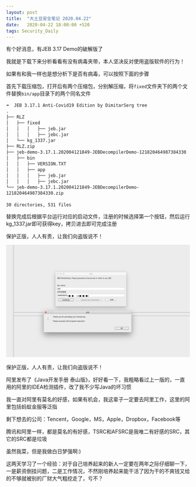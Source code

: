 ```yaml
---
layout: post
title:  "大土豆安全笔记 2020.04.22"
date:   2020-04-22 18:00:00 +520
tags: Security_Daily
---
```


有个好消息，有JEB 3.17 Demo的破解版了

我就是下载下来分析看看有没有病毒夹带，本人坚决反对使用盗版软件的行为！

如果有和我一样也是想分析下是否有病毒，可以按照下面的步骤

首先下载压缩包，打开后有两个压缩包，分别解压缩，将`fixed`文件夹下的两个文件替换`bin/app`目录下的两个同名文件
```
➜  JEB 3.17.1 Anti-Covid19 Edition by DimitarSerg tree
.
├── RLZ
│   ├── fixed
│   │   │   ├── jeb.jar
│   │   │   ├── jebc.jar
│   └── kg_1337.jar
├── RLZ.zip
├── jeb-demo-3.17.1.202004121849-JEBDecompilerDemo-121820464987384330
│   ├── bin
│   │   ├── VERSION.TXT
│   │   ├── app
│   │   │   ├── jeb.jar
│   │   │   ├── jebc.jar
└── jeb-demo-3.17.1.202004121849-JEBDecompilerDemo-121820464987384330.zip

30 directories, 531 files
```

替换完成后根据平台运行对应的启动文件，注册的时候选择第一个按钮，然后运行kg_1337.jar即可获得key，拷贝进去即可完成注册

保护正版，人人有责，让我们向盗版说不！

![IMAGE](/assets/resources/D38AF948D931DDB7B12D73FB0E720CE0.jpg)

保护正版，人人有责，让我们向盗版说不！

阿里发布了《Java开发手册 泰山版》，好好看一下，我粗略看过上一版的，一直用的阿里的IDEA检测插件，改了我不少写Java的坏习惯

我一直对阿里有莫名的好感，如果有机会，我这辈子一定要去阿里工作，这里的阿里包括蚂蚁金服等泛指

剩下想去的公司：Tencent，Google，MS，Apple，Dropbox，Facebook等

腾讯和阿里一样，都是莫名的有好感，TSRC和AFSRC是我唯二有好感的SRC，其它的SRC都是垃圾

虽然我菜，但是我做白日梦强啊:)

这两天学习了一个经验：对于自己培养起来的新人一定要在两年之际仔细聊一下，一是薪资倒挂问题，二是工作情况，不然刚培养起来能干活了因为干的不爽钱又给的不够就被别的厂财大气粗挖走了，亏不？